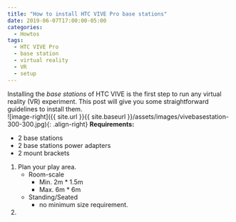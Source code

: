 ```yaml
---
title: "How to install HTC VIVE Pro base stations"
date: 2019-06-07T17:00:00-05:00
categories:
  - Howtos
tags:
  - HTC VIVE Pro
  - base station
  - virtual reality
  - VR
  - setup
---
```

Installing the _base stations_ of HTC VIVE is the first step to run any virtual reality (VR) experiment. This post will give you some straightforward guidelines to install them.  
![image-right]({{ site.url }}{{ site.baseurl }}/assets/images/vivebasestation-300-300.jpg){: .align-right}
**Requirements:**
* 2 base stations
* 2 base stations power adapters
* 2 mount brackets
1.  Plan your play area.
    * Room-scale
      * Min. 2m * 1.5m
      * Max. 6m * 6m
    * Standing/Seated
      *  no minimum size requirement.
2.  
